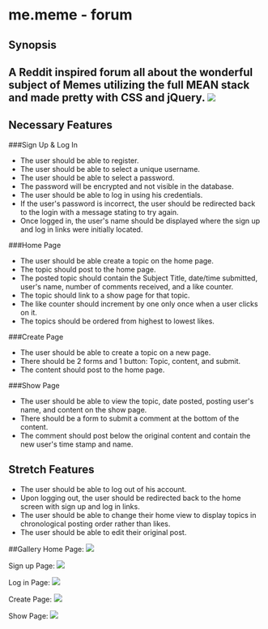 # me.meme - forum

## Synopsis
A Reddit inspired forum all about the wonderful subject of Memes utilizing the full MEAN stack and made pretty with CSS and jQuery.
<img src="wireframes/mememe_home_wireframe.png">
---
## Necessary Features

###Sign Up & Log In
* The user should be able to register.
* The user should be able to select a unique username.
* The user should be able to select a password.
* The password will be encrypted and not visible in the database.
* The user should be able to log in using his credentials.
* If the user's password is incorrect, the user should be redirected back to the login with a message stating to try again.
* Once logged in, the user's name should be displayed where the sign up and log in links were initially located.

###Home Page
* The user should be able create a topic on the home page.
* The topic should post to the home page.
* The posted topic should contain the Subject Title, date/time submitted, user's name, number of comments received, and a like counter.
* The topic should link to a show page for that topic.
* The like counter should increment by one only once when a user clicks on it.
* The topics should be ordered from highest to lowest likes.

###Create Page
* The user should be able to create a topic on a new page.
* There should be 2 forms and 1 button: Topic, content, and submit.
* The content should post to the home page.

###Show Page
* The user should be able to view the topic, date posted, posting user's name, and content on the show page.
* There should be a form to submit a comment at the bottom of the content.
* The comment should post below the original content and contain the new user's time stamp and name.


## Stretch Features
* The user should be able to log out of his account.
* Upon logging out, the user should be redirected back to the home screen with sign up and log in links.
* The user should be able to change their home view to display topics in chronological posting order rather than likes.
* The user should be able to edit their original post.

##Gallery
Home Page:
<img src="wireframes/mememe_home_wireframe.png">

Sign up Page:
<img src="wireframes/mememe_signup_wireframe.png">

Log in Page:
<img src="wireframes/mememe_login_wireframe.png">

Create Page:
<img src="wireframes/mememe_create_wireframe.png">

Show Page:
<img src="wireframes/mememe_show_wireframe.png">
